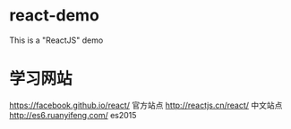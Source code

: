 # react-demo
This is a "ReactJS" demo

# 学习网站
https://facebook.github.io/react/ 官方站点
http://reactjs.cn/react/ 中文站点
http://es6.ruanyifeng.com/ es2015
